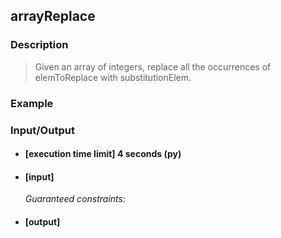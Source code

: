 ## arrayReplace

### Description
> Given an array of integers, replace all the occurrences of elemToReplace with substitutionElem.

### Example

### Input/Output

* #### [execution time limit] 4 seconds (py)

* #### [input]

 	<i>Guaranteed constraints:</i>

* #### [output]
